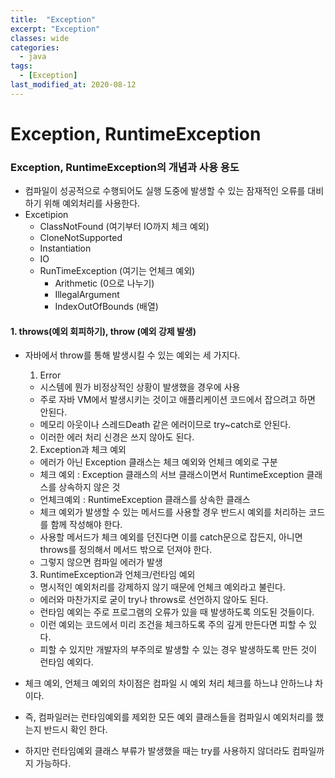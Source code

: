 ```yaml
---
title:  "Exception"
excerpt: "Exception"
classes: wide
categories:
  - java
tags:
  - [Exception]
last_modified_at: 2020-08-12
---
```




# Exception, RuntimeException



### Exception, RuntimeException의 개념과 사용 용도

* 컴파일이 성공적으로 수행되어도 실행 도중에 발생할 수 있는 잠재적인 오류를 대비하기 위해 예외처리를 사용한다.
* Excetipion
  * ClassNotFound (여기부터 IO까지 체크 예외)
  * CloneNotSupported
  * Instantiation
  * IO
  * RunTimeException (여기는 언체크 예외)
    * Arithmetic (0으로 나누기)
    * IllegalArgument
    * IndexOutOfBounds (배열)

#### 1. throws(예외 회피하기), throw (예외 강제 발생)

* 자바에서 throw를 통해 발생시킬 수 있는 예외는 세 가지다.

  1) Error

  * 시스템에 뭔가 비정상적인 상황이 발생했을 경우에 사용
  * 주로 자바 VM에서 발생시키는 것이고 애플리케이션 코드에서 잡으려고 하면 안된다.
  * 메모리 아웃이나 스레드Death 같은 에러이므로 try~catch로 안된다.
  * 이러한 에러 처리 신경은 쓰지 않아도 된다.

  2) Exception과 체크 예외

  * 에러가 아닌 Exception 클래스는 체크 예외와 언체크 예외로 구분
  * 체크 예외 : Exception 클래스의 서브 클래스이면서 RuntimeException 클래스를 상속하지 않은 것
  * 언체크예외 : RuntimeException 클래스를 상속한 클래스
  * 체크 예외가 발생할 수 있는 메서드를 사용할 경우 반드시 예외를 처리하는 코드를 함께 작성해야 한다.
  * 사용할 메서드가 체크 예외를 던진다면 이를 catch문으로 잡든지, 아니면 throws를 정의해서 메서드 밖으로 던져야 한다.
  * 그렇지 않으면 컴파일 에러가 발생

  3) RuntimeException과 언체크/런타임 예외

  * 명시적인 예외처리를 강제하지 않기 때문에 언체크 예외라고 불린다.
  * 에러와 마찬가지로 굳이 try나 throws로 선언하지 않아도 된다.
  * 런타임 예외는 주로 프로그램의 오류가 있을 때 발생하도록 의도된 것들이다.
  * 이런 예외는 코드에서 미리 조건을 체크하도록 주의 깊게 만든다면 피할 수 있다.
  * 피할 수 있지만 개발자의 부주의로 발생할 수 있는 경우 발생하도록 만든 것이 런타임 예외다.

* 체크 예외, 언체크 예외의 차이점은 컴파일 시 예외 처리 체크를 하느냐 안하느냐 차이다.

* 즉, 컴파일러는 런타임예외를 제외한 모든 예외 클래스들을 컴파일시 예외처리를 했는지 반드시 확인 한다.

* 하지만 런타임예외 클래스 부류가 발생했을 때는 try를 사용하지 않더라도 컴파일까지 가능하다.